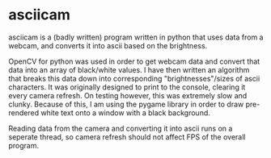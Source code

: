 # asciicam

asciicam is a (badly written) program written in python that uses data from a webcam, and converts it into ascii based on the brightness.

OpenCV for python was used in order to get webcam data and convert that data into an array of black/white values.
I have then written an algorithm that breaks this data down into corresponding "brightnesses"/sizes of ascii characters.
It was originally designed to print to the console, clearing it every camera refresh. On testing however, this was extremely slow and clunky.
Because of this, I am using the pygame library in order to draw pre-rendered white text onto a window with a black background.

Reading data from the camera and converting it into ascii runs on a seperate thread, so camera refresh should not affect FPS of the overall program. 
